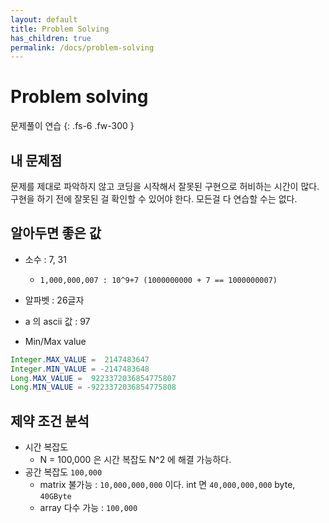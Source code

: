 ```yaml
---
layout: default
title: Problem Solving
has_children: true
permalink: /docs/problem-solving
---
```


# Problem solving

문제풀이 연습
{: .fs-6 .fw-300 }

## 내 문제점

문제를 제대로 파악하지 않고 코딩을 시작해서 잘못된 구현으로 허비하는 시간이 많다. 구현을 하기 전에 잘못된 걸 확인할 수 있어야 한다. 모든걸 다 연습할 수는 없다.

## 알아두면 좋은 값

- 소수 : 7, 31
  - `1,000,000,007 : 10^9+7 (1000000000 + 7 == 1000000007)`
- 알파벳 : 26글자
- a 의 ascii 값 : 97

- Min/Max value
```java
Integer.MAX_VALUE =  2147483647
Integer.MIN_VALUE = -2147483648
Long.MAX_VALUE =  9223372036854775807
Long.MIN_VALUE = -9223372036854775808
```

## 제약 조건 분석

- 시간 복잡도
  - N = 100,000 은 시간 복잡도 N^2 에 해결 가능하다.
- 공간 복잡도 `100,000`
  - matrix 불가능 : `10,000,000,000` 이다. int 면 `40,000,000,000` byte, `40GByte`
  - array 다수 가능 : `100,000`


